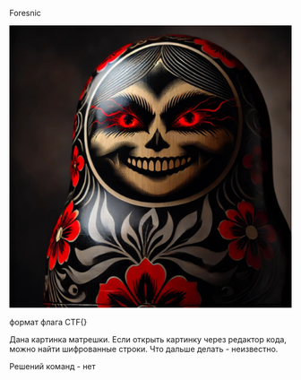 Foresnic

![FFC_evil_matryoshka.jpg](assets/FFC_evil_matryoshka.jpg)

формат флага CTF{}

Дана картинка матрешки. Если открыть картинку через редактор кода, можно найти шифрованные строки. Что дальше делать - неизвестно.

Решений команд - нет
